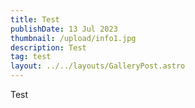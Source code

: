 ```yaml
---
title: Test
publishDate: 13 Jul 2023
thumbnail: /upload/info1.jpg
description: Test
tag: test
layout: ../../layouts/GalleryPost.astro
---
```

Test